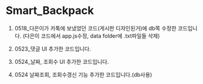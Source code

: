 # Smart_Backpack

1. 0518_다은이가 카톡에 보냈었던 코드(게시판 디자인된거)에 db쪽 수정한 코드입니다. (다은이 코드에서 app.js수정, data folder에 .txt파일들 삭제)

2. 0523_댓글 UI 추가한 코드입니다.

3. 0524_날짜, 조회수 UI 추가한 코드입니다.

4. 0524 날짜조회, 조회수갱신 기능 추가한 코드입니다.(db사용)
